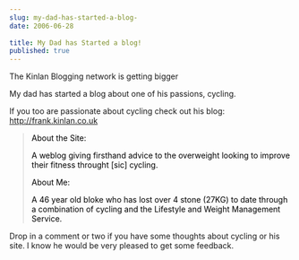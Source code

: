 ```yaml
---
slug: my-dad-has-started-a-blog-
date: 2006-06-28
 
title: My Dad has Started a blog!
published: true
---
```

<span><p>The Kinlan Blogging network is getting bigger <br /></p>
<p>My dad has started a blog about one of his passions, cycling.<br /></p>
<p>If you too are passionate about cycling check out his blog: <a href="http://frank.kinlan.co.uk">http://frank.kinlan.co.uk</a><br />   </p>
<blockquote>
<p><span style="color: black;">About the Site:<br /></span></p>
<p><span style="color: black;">A weblog giving firsthand advice to the overweight looking to improve their fitness throught [sic] cycling.<br /></span></p>
<p><span style="color: black;">About Me:<br /></span></p>
<p><span style="color: black;">A 46 year old bloke who has lost over 4 stone (27KG) to date through a combination of cycling and the Lifestyle and Weight Management Service.<br /></span></p>
</blockquote>
<p>Drop in a comment or two if you have some thoughts about cycling or his site.  I know he would be very pleased to get some feedback.</p></span><p />

